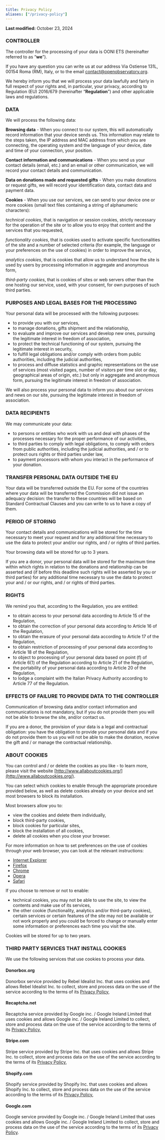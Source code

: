 ```yaml
---
title: Privacy Policy
aliases: ["/privacy-policy"]
---
```


**Last modified:** October 23, 2024

### CONTROLLER
The controller for the processing of your data is OONI ETS (hereinafter referred to as “**we**”).

If you have any question you can write us at our address Via Ostiense 131L, 00154 Roma (RM), Italy, or to the email contact@openobservatory.org.

We hereby inform you that we will process your data lawfully and fairly in full respect of your rights and, in particular, your privacy, according to Regulation (EU) 2016/679 (hereinafter “**Regulation**”) and other applicable laws and regulations.

### DATA
We will process the following data:

**Browsing data** - When you connect to our system, this will automatically record information that your device sends us. This information may relate to the steps taken, the IP address and MAC address from which you are connecting, the operating system and the language of your device, date and time of your connection, your position.

**Contact information and communications** - When you send us your contact details (email, etc.) and an email or other communication, we will record your contact details and communication.

**Data on donations made and requested gifts** - When you make donations or request gifts, we will record your identification data, contact data and payment data.

**Cookies** - When you use our services, we can send to your device one or more cookies (small text files containing a string of alphanumeric characters):

_technical cookies_, that is navigation or session cookies, strictly necessary for the operation of the site or to allow you to enjoy that content and the services that you requested,

_functionality cookies_, that is cookies used to activate specific functionalities of the site and a number of selected criteria (for example, the language or your preferences on the use of cookies) in order to improve the service,

_analytics cookies_, that is cookies that allow us to understand how the site is used by users by processing information in aggregate and anonymous form,

_third-party cookies_, that is cookies of sites or web servers other than the one hosting our service, used, with your consent, for own purposes of such third parties.

### PURPOSES AND LEGAL BASES FOR THE PROCESSING
Your personal data will be processed with the following purposes:
- to provide you with our services,
- to manage donations, gifts shipment and the relationship,
- to evaluate and improve our services and develop new ones, pursuing the legitimate interest in freedom of
association,
- to protect the technical functioning of our system, pursuing the legitimate interest in security,
- to fulfill legal obligations and/or comply with orders from public authorities, including the judicial authorities,
- to process and diffuse statistics and graphic representations on the use of services (most visited pages, number of visitors per time slot or day, geographical areas of origin, etc.) but only in aggregate and anonymous form, pursuing the legitimate interest in freedom of association.

We will also process your personal data to inform you about our services and news on our site, pursuing the legitimate interest in freedom of association.

### DATA RECIPIENTS
We may communicate your data:
- to persons or entities who work with us and deal with phases of the processes necessary for the proper performance of our activities,
- to third parties to comply with legal obligations, to comply with orders from public authorities, including the judicial authorities, and / or to protect ours rights or third parties under law,
- to payment processors with whom you interact in the performance of your donation.

### TRANSFER PERSONAL DATA OUTSIDE THE EU
Your data will be transferred outside the EU. For some of the countries where your data will be transferred the Commission did not issue an adequacy decision: the transfer to these countries will be based on Standard Contractual Clauses and you can write to us to have a copy of them.

### PERIOD OF STORING
Your contact details and communications will be stored for the time necessary to meet your request and for any additional time necessary to use the data to protect your and/or our rights, and / or rights of third parties.

Your browsing data will be stored for up to 3 years.

If you are a donor, your personal data will be stored for the maximum time within which rights in relation to the donations and relationship can be asserted and (if before this deadline such rights will be asserted by you or third parties) for any additional time necessary to use the data to protect your and / or our rights, and / or rights of third parties.

### RIGHTS
We remind you that, according to the Regulation, you are entitled:
- to obtain access to your personal data according to Article 15 of the Regulation,
- to obtain the correction of your personal data according to Article 16 of the Regulation,
- to obtain the erasure of your personal data according to Article 17 of the Regulation,
- to obtain restriction of processing of your personal data according to Article 18 of the Regulation,
- to object to processing of your personal data based on point (f) of Article 6(1) of the Regulation according to Article 21 of the Regulation,
- the portability of your personal data according to Article 20 of the Regulation,
- to lodge a complaint with the Italian Privacy Authority according to Article 77 of the Regulation.

### EFFECTS OF FAILURE TO PROVIDE DATA TO THE CONTROLLER
Communication of browsing data and/or contact information and communications is not mandatory, but if you do not provide them you will not be able to browse the site, and/or contact us.

If you are a donor, the provision of your data is a legal and contractual obligation: you have the obligation to provide your personal data and if you do not provide them to us you will not be able to make the donation, receive the gift and / or manage the contractual relationship.

### ABOUT COOKIES
You can control and / or delete the cookies as you like - to learn more, please visit the website [http://www.allaboutcookies.org/](http://www.allaboutcookies.org/).

You can select which cookies to enable through the appropriate procedure provided below, as well as delete cookies already on your device and set most browsers to block its installation.

Most browsers allow you to:
- view the cookies and delete them individually,
- block third-party cookies,
- block cookies for particular sites,
- block the installation of all cookies,
- delete all cookies when you close your browser.

For more information on how to set preferences on the use of cookies through your web browser, you can look at the relevant instructions:
- [Internet Explorer](https://support.microsoft.com/en-us/help/17442/windows-internet-explorer-delete-manage-cookies)
- [Firefox](https://support.mozilla.org/en-US/kb/enable-and-disable-cookies-website-preferences)
- [Chrome](https://support.google.com/chrome/answer/95647?hl=en&topic=14666&ctx=topic)
- [Opera](http://www.opera.com/help/tutorials/security/cookies/)
- [Safari](https://support.apple.com/kb/PH17191?locale=en_US&viewlocale=en_US)

If you choose to remove or not to enable:
- technical cookies, you may not be able to use the site, to view the contents and make use of its services,
- the other cookie (functionality, analytics and/or third-party cookies), certain services or certain features of the site may not be available or not work properly and you could be forced to change or manually enter some information or preferences each time you visit the site.

Cookies will be stored for up to two years.

### THIRD PARTY SERVICES THAT INSTALL COOKIES
We use the following services that use cookies to process your data.
#### Donorbox.org
Donorbox service provided by Rebel Idealist Inc. that uses cookies and allows Rebel Idealist Inc. to collect, store and process data on the use of the service according to the terms of its [Privacy Policy](https://donorbox.org/privacy),
#### Recaptcha.net
Recaptcha service provided by Google inc. / Google Ireland Limited that uses cookies and allows Google inc. / Google Ireland Limited to collect, store and process data on the use of the service according to the terms of its [Privacy Policy](https://policies.google.com/privacy?hl=it),
#### Stripe.com
Stripe service provided by Stripe Inc. that uses cookies and allows Stripe Inc. to collect, store and process data on the use of the service according to the terms of its [Privacy Policy](https://stripe.com/it/legal/cookies-policy),
#### Shopify.com
Shopify service provided by Shopify Inc. that uses cookies and allows Shopify Inc. to collect, store and process data on the use of the service according to the terms of its [Privacy Policy](https://www.shopify.com/legal/privacy),
#### Google.com
Google service provided by Google inc. / Google Ireland Limited that uses cookies and allows Google inc. / Google Ireland Limited to collect, store and process data on the use of the service according to the terms of its [Privacy Policy](https://policies.google.com/privacy?hl=it).
